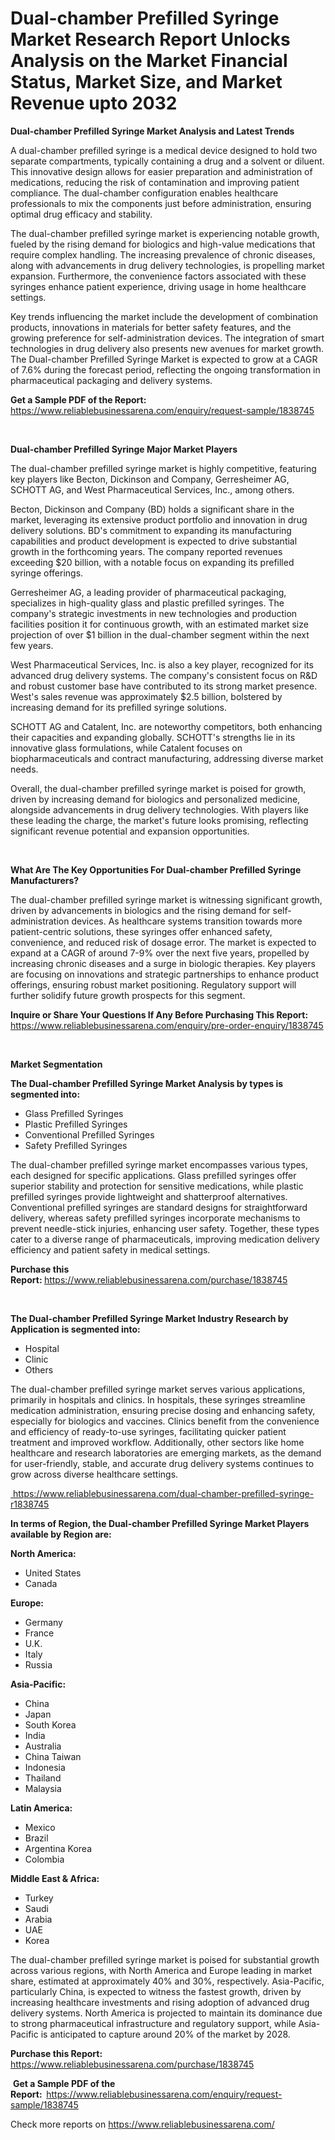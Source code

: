 <p><h1>Dual-chamber Prefilled Syringe Market Research Report Unlocks Analysis on the Market Financial Status, Market Size, and Market Revenue upto 2032</h1></p><p><strong>Dual-chamber Prefilled Syringe Market Analysis and Latest Trends</strong></p>
<p><p>A dual-chamber prefilled syringe is a medical device designed to hold two separate compartments, typically containing a drug and a solvent or diluent. This innovative design allows for easier preparation and administration of medications, reducing the risk of contamination and improving patient compliance. The dual-chamber configuration enables healthcare professionals to mix the components just before administration, ensuring optimal drug efficacy and stability.</p><p>The dual-chamber prefilled syringe market is experiencing notable growth, fueled by the rising demand for biologics and high-value medications that require complex handling. The increasing prevalence of chronic diseases, along with advancements in drug delivery technologies, is propelling market expansion. Furthermore, the convenience factors associated with these syringes enhance patient experience, driving usage in home healthcare settings.</p><p>Key trends influencing the market include the development of combination products, innovations in materials for better safety features, and the growing preference for self-administration devices. The integration of smart technologies in drug delivery also presents new avenues for market growth. The Dual-chamber Prefilled Syringe Market is expected to grow at a CAGR of 7.6% during the forecast period, reflecting the ongoing transformation in pharmaceutical packaging and delivery systems.</p></p>
<p><strong>Get a Sample PDF of the Report:&nbsp;</strong> <a href="https://www.reliablebusinessarena.com/enquiry/request-sample/1838745?utm_campaign=2924&utm_medium=2&utm_source=Github&utm_content=ia&utm_term=09032025&utm_id=dual-chamber-prefilled-syringe">https://www.reliablebusinessarena.com/enquiry/request-sample/1838745</a></p>
<p>&nbsp;</p>
<p><strong>Dual-chamber Prefilled Syringe Major Market Players</strong></p>
<p><p>The dual-chamber prefilled syringe market is highly competitive, featuring key players like Becton, Dickinson and Company, Gerresheimer AG, SCHOTT AG, and West Pharmaceutical Services, Inc., among others. </p><p>Becton, Dickinson and Company (BD) holds a significant share in the market, leveraging its extensive product portfolio and innovation in drug delivery solutions. BD's commitment to expanding its manufacturing capabilities and product development is expected to drive substantial growth in the forthcoming years. The company reported revenues exceeding $20 billion, with a notable focus on expanding its prefilled syringe offerings.</p><p>Gerresheimer AG, a leading provider of pharmaceutical packaging, specializes in high-quality glass and plastic prefilled syringes. The company's strategic investments in new technologies and production facilities position it for continuous growth, with an estimated market size projection of over $1 billion in the dual-chamber segment within the next few years.</p><p>West Pharmaceutical Services, Inc. is also a key player, recognized for its advanced drug delivery systems. The company's consistent focus on R&D and robust customer base have contributed to its strong market presence. West's sales revenue was approximately $2.5 billion, bolstered by increasing demand for its prefilled syringe solutions.</p><p>SCHOTT AG and Catalent, Inc. are noteworthy competitors, both enhancing their capacities and expanding globally. SCHOTT's strengths lie in its innovative glass formulations, while Catalent focuses on biopharmaceuticals and contract manufacturing, addressing diverse market needs.</p><p>Overall, the dual-chamber prefilled syringe market is poised for growth, driven by increasing demand for biologics and personalized medicine, alongside advancements in drug delivery technologies. With players like these leading the charge, the market's future looks promising, reflecting significant revenue potential and expansion opportunities.</p></p>
<p>&nbsp;</p>
<p><strong>What Are The Key Opportunities For Dual-chamber Prefilled Syringe Manufacturers?</strong></p>
<p><p>The dual-chamber prefilled syringe market is witnessing significant growth, driven by advancements in biologics and the rising demand for self-administration devices. As healthcare systems transition towards more patient-centric solutions, these syringes offer enhanced safety, convenience, and reduced risk of dosage error. The market is expected to expand at a CAGR of around 7-9% over the next five years, propelled by increasing chronic diseases and a surge in biologic therapies. Key players are focusing on innovations and strategic partnerships to enhance product offerings, ensuring robust market positioning. Regulatory support will further solidify future growth prospects for this segment.</p></p>
<p><strong>Inquire or Share Your Questions If Any Before Purchasing This Report:</strong> <a href="https://www.reliablebusinessarena.com/enquiry/pre-order-enquiry/1838745?utm_campaign=2924&utm_medium=2&utm_source=Github&utm_content=ia&utm_term=09032025&utm_id=dual-chamber-prefilled-syringe">https://www.reliablebusinessarena.com/enquiry/pre-order-enquiry/1838745</a></p>
<p>&nbsp;</p>
<p><strong>Market Segmentation</strong></p>
<p><strong>The Dual-chamber Prefilled Syringe Market Analysis by types is segmented into:</strong></p>
<p><ul><li>Glass Prefilled Syringes</li><li>Plastic Prefilled Syringes</li><li>Conventional Prefilled Syringes</li><li>Safety Prefilled Syringes</li></ul></p>
<p><p>The dual-chamber prefilled syringe market encompasses various types, each designed for specific applications. Glass prefilled syringes offer superior stability and protection for sensitive medications, while plastic prefilled syringes provide lightweight and shatterproof alternatives. Conventional prefilled syringes are standard designs for straightforward delivery, whereas safety prefilled syringes incorporate mechanisms to prevent needle-stick injuries, enhancing user safety. Together, these types cater to a diverse range of pharmaceuticals, improving medication delivery efficiency and patient safety in medical settings.</p></p>
<p><strong>Purchase this Report:&nbsp;</strong><a href="https://www.reliablebusinessarena.com/purchase/1838745?utm_campaign=2924&utm_medium=2&utm_source=Github&utm_content=ia&utm_term=09032025&utm_id=dual-chamber-prefilled-syringe">https://www.reliablebusinessarena.com/purchase/1838745</a></p>
<p>&nbsp;</p>
<p><strong>The Dual-chamber Prefilled Syringe Market Industry Research by Application is segmented into:</strong></p>
<p><ul><li>Hospital</li><li>Clinic</li><li>Others</li></ul></p>
<p><p>The dual-chamber prefilled syringe market serves various applications, primarily in hospitals and clinics. In hospitals, these syringes streamline medication administration, ensuring precise dosing and enhancing safety, especially for biologics and vaccines. Clinics benefit from the convenience and efficiency of ready-to-use syringes, facilitating quicker patient treatment and improved workflow. Additionally, other sectors like home healthcare and research laboratories are emerging markets, as the demand for user-friendly, stable, and accurate drug delivery systems continues to grow across diverse healthcare settings.</p></p>
<p><a href="https://www.reliablebusinessarena.com/dual-chamber-prefilled-syringe-r1838745?utm_campaign=2924&utm_medium=2&utm_source=Github&utm_content=ia&utm_term=09032025&utm_id=dual-chamber-prefilled-syringe">&nbsp;https://www.reliablebusinessarena.com/dual-chamber-prefilled-syringe-r1838745</a></p>
<p><strong>In terms of Region, the Dual-chamber Prefilled Syringe Market Players available by Region are:</strong></p>
<p>
    <p> <strong> North America: </strong>
        <ul>
            <li>United States</li>
            <li>Canada</li>
        </ul>
        </p> 
    <p> <strong> Europe: </strong>
        <ul>
            <li>Germany</li>
            <li>France</li>
            <li>U.K.</li>
            <li>Italy</li>
            <li>Russia</li>
        </ul>
        </p> 
    <p> <strong> Asia-Pacific: </strong>
        <ul>
            <li>China</li>
            <li>Japan</li>
            <li>South Korea</li>
            <li>India</li>
            <li>Australia</li>
            <li>China Taiwan</li>
            <li>Indonesia</li>
            <li>Thailand</li>
            <li>Malaysia</li>
        </ul>
        </p> 
    <p> <strong> Latin America: </strong>
        <ul>
            <li>Mexico</li>
            <li>Brazil</li>
            <li>Argentina Korea</li>
            <li>Colombia</li>
        </ul>
        </p> 
    <p> <strong> Middle East & Africa: </strong>
        <ul>
            <li>Turkey</li>
            <li>Saudi</li>
            <li>Arabia</li>
            <li>UAE</li>
            <li>Korea</li>
        </ul>
    </p>
    </p>
<p><p>The dual-chamber prefilled syringe market is poised for substantial growth across various regions, with North America and Europe leading in market share, estimated at approximately 40% and 30%, respectively. Asia-Pacific, particularly China, is expected to witness the fastest growth, driven by increasing healthcare investments and rising adoption of advanced drug delivery systems. North America is projected to maintain its dominance due to strong pharmaceutical infrastructure and regulatory support, while Asia-Pacific is anticipated to capture around 20% of the market by 2028.</p></p>
<p><strong>Purchase this Report: </strong><a href="https://www.reliablebusinessarena.com/purchase/1838745?utm_campaign=2924&utm_medium=2&utm_source=Github&utm_content=ia&utm_term=09032025&utm_id=dual-chamber-prefilled-syringe">https://www.reliablebusinessarena.com/purchase/1838745</a></p>
<p>&nbsp;<strong>Get a Sample PDF of the Report:&nbsp;&nbsp;</strong><a href="https://www.reliablebusinessarena.com/enquiry/request-sample/1838745?utm_campaign=2924&utm_medium=2&utm_source=Github&utm_content=ia&utm_term=09032025&utm_id=dual-chamber-prefilled-syringe">https://www.reliablebusinessarena.com/enquiry/request-sample/1838745</a></p>
<p><strong></strong></p>
<p>Check more reports on <a href="https://www.reliablebusinessarena.com/?utm_campaign=2924&utm_medium=2&utm_source=Github&utm_content=ia&utm_term=09032025&utm_id=dual-chamber-prefilled-syringe">https://www.reliablebusinessarena.com/</a></p>